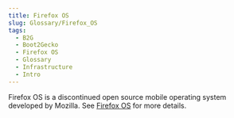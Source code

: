 ```yaml
---
title: Firefox OS
slug: Glossary/Firefox_OS
tags:
  - B2G
  - Boot2Gecko
  - Firefox OS
  - Glossary
  - Infrastructure
  - Intro
---
```


Firefox OS is a discontinued open source mobile operating system developed by Mozilla. See [Firefox OS](https://en.wikipedia.org/wiki/Firefox_OS) for more details.

